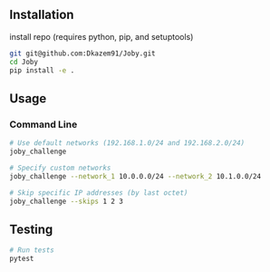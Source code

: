 ## Installation

install repo
(requires python, pip, and setuptools)
```bash
git git@github.com:Dkazem91/Joby.git
cd Joby
pip install -e .
```


## Usage

### Command Line

```bash
# Use default networks (192.168.1.0/24 and 192.168.2.0/24)
joby_challenge

# Specify custom networks
joby_challenge --network_1 10.0.0.0/24 --network_2 10.1.0.0/24

# Skip specific IP addresses (by last octet)
joby_challenge --skips 1 2 3
```

## Testing

```bash
# Run tests
pytest
```